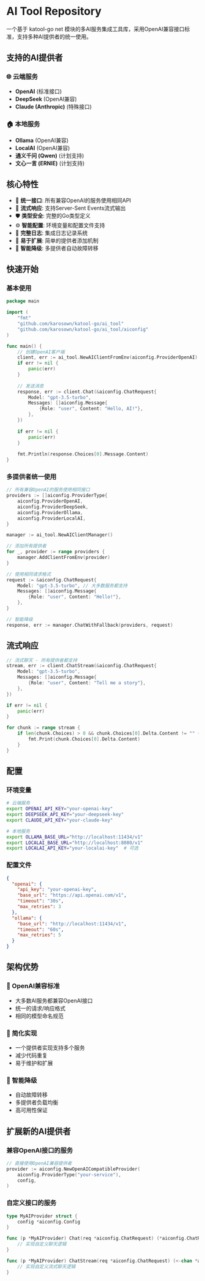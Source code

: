# AI Tool Repository

一个基于 katool-go net 模块的多AI服务集成工具库，采用OpenAI兼容接口标准，支持多种AI提供者的统一使用。

## 支持的AI提供者

### 🌐 云端服务
- **OpenAI** (标准接口)
- **DeepSeek** (OpenAI兼容)
- **Claude (Anthropic)** (特殊接口)

### 🏠 本地服务
- **Ollama** (OpenAI兼容)
- **LocalAI** (OpenAI兼容)
- **通义千问 (Qwen)** (计划支持)
- **文心一言 (ERNIE)** (计划支持)

## 核心特性

- 🚀 **统一接口**: 所有兼容OpenAI的服务使用相同API
- 🔄 **流式响应**: 支持Server-Sent Events流式输出
- 🛡️ **类型安全**: 完整的Go类型定义
- ⚙️ **智能配置**: 环境变量和配置文件支持
- 📝 **完整日志**: 集成日志记录系统
- 🔌 **易于扩展**: 简单的提供者添加机制
- 🎯 **智能降级**: 多提供者自动故障转移

## 快速开始

### 基本使用

```go
package main

import (
    "fmt"
    "github.com/karosown/katool-go/ai_tool"
    "github.com/karosown/katool-go/ai_tool/aiconfig"
)

func main() {
    // 创建OpenAI客户端
    client, err := ai_tool.NewAIClientFromEnv(aiconfig.ProviderOpenAI)
    if err != nil {
        panic(err)
    }
    
    // 发送消息
    response, err := client.Chat(&aiconfig.ChatRequest{
        Model: "gpt-3.5-turbo",
        Messages: []aiconfig.Message{
            {Role: "user", Content: "Hello, AI!"},
        },
    })
    
    if err != nil {
        panic(err)
    }
    
    fmt.Println(response.Choices[0].Message.Content)
}
```

### 多提供者统一使用

```go
// 所有兼容OpenAI的服务使用相同接口
providers := []aiconfig.ProviderType{
    aiconfig.ProviderOpenAI,
    aiconfig.ProviderDeepSeek,
    aiconfig.ProviderOllama,
    aiconfig.ProviderLocalAI,
}

manager := ai_tool.NewAIClientManager()

// 添加所有提供者
for _, provider := range providers {
    manager.AddClientFromEnv(provider)
}

// 使用相同请求格式
request := &aiconfig.ChatRequest{
    Model: "gpt-3.5-turbo", // 大多数服务都支持
    Messages: []aiconfig.Message{
        {Role: "user", Content: "Hello!"},
    },
}

// 智能降级
response, err := manager.ChatWithFallback(providers, request)
```

## 流式响应

```go
// 流式聊天 - 所有提供者都支持
stream, err := client.ChatStream(&aiconfig.ChatRequest{
    Model: "gpt-3.5-turbo",
    Messages: []aiconfig.Message{
        {Role: "user", Content: "Tell me a story"},
    },
})

if err != nil {
    panic(err)
}

for chunk := range stream {
    if len(chunk.Choices) > 0 && chunk.Choices[0].Delta.Content != "" {
        fmt.Print(chunk.Choices[0].Delta.Content)
    }
}
```

## 配置

### 环境变量

```bash
# 云端服务
export OPENAI_API_KEY="your-openai-key"
export DEEPSEEK_API_KEY="your-deepseek-key"
export CLAUDE_API_KEY="your-claude-key"

# 本地服务
export OLLAMA_BASE_URL="http://localhost:11434/v1"
export LOCALAI_BASE_URL="http://localhost:8080/v1"
export LOCALAI_API_KEY="your-localai-key"  # 可选
```

### 配置文件

```json
{
  "openai": {
    "api_key": "your-openai-key",
    "base_url": "https://api.openai.com/v1",
    "timeout": "30s",
    "max_retries": 3
  },
  "ollama": {
    "base_url": "http://localhost:11434/v1",
    "timeout": "60s",
    "max_retries": 5
  }
}
```

## 架构优势

### 🎯 OpenAI兼容标准
- 大多数AI服务都兼容OpenAI接口
- 统一的请求/响应格式
- 相同的模型命名规范

### 🔧 简化实现
- 一个提供者实现支持多个服务
- 减少代码重复
- 易于维护和扩展

### 🚀 智能降级
- 自动故障转移
- 多提供者负载均衡
- 高可用性保证

## 扩展新的AI提供者

### 兼容OpenAI接口的服务

```go
// 直接使用OpenAI兼容提供者
provider := aiconfig.NewOpenAICompatibleProvider(
    aiconfig.ProviderType("your-service"),
    config,
)
```

### 自定义接口的服务

```go
type MyAIProvider struct {
    config *aiconfig.Config
}

func (p *MyAIProvider) Chat(req *aiconfig.ChatRequest) (*aiconfig.ChatResponse, error) {
    // 实现自定义聊天逻辑
}

func (p *MyAIProvider) ChatStream(req *aiconfig.ChatRequest) (<-chan *aiconfig.ChatResponse, error) {
    // 实现自定义流式聊天逻辑
}
```
